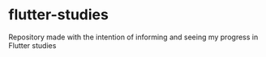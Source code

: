 # flutter-studies
Repository made with the intention of informing and seeing my progress in Flutter studies
